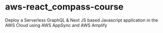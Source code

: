 # aws-react_compass-course
Deploy a Serverless GraphQL &amp; Next JS based Javascript application in the AWS Cloud using AWS AppSync and AWS Amplify
